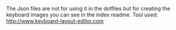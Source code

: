 The Json files are not for using it in the dotfiles but for creating the keyboard images you can see in the index readme.
Tool used: http://www.keyboard-layout-editor.com
